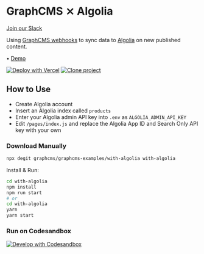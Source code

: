 # GraphCMS ⨯ Algolia

[Join our Slack](https://slack.graphcms.com)

Using [GraphCMS webhooks](https://graphcms.com/webhooks) to sync data to [Algolia](https://algolia.com) on new published content.

• [Demo](https://graphcms-with-algolia.vercel.app)

[![Deploy with Vercel](https://vercel.com/button)](https://vercel.com/import/project?template=https://github.com/GraphCMS/graphcms-examples/tree/master/with-algolia) [![Clone project](https://graphcms.com/button)](https://app.graphcms.com/clone/0ff23f7a41ce4da69a366ab299cc24d8)

## How to Use

- Create Algolia account
- Insert an Algolia index called `products`
- Enter your Algolia admin API key into `.env` as `ALGOLIA_ADMIN_API_KEY`
- Edit `/pages/index.js` and replace the Algolia App ID and Search Only API key with your own

### Download Manually

```bash
npx degit graphcms/graphcms-examples/with-algolia with-algolia
```

Install & Run:

```bash
cd with-algolia
npm install
npm run start
# or
cd with-algolia
yarn
yarn start
```

### Run on Codesandbox

[![Develop with Codesandbox](https://codesandbox.io/static/img/play-codesandbox.svg)](https://codesandbox.io/s/github/GraphCMS/graphcms-examples/tree/master/with-algolia)
